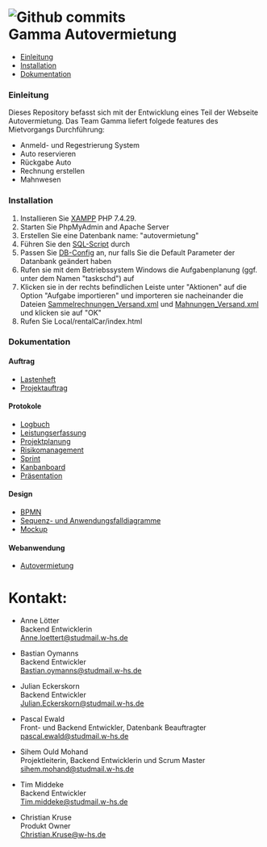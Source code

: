 ![Github commits](https://img.shields.io/github/commit-activity/w/som-ould/rentalCar) <br>
Gamma Autovermietung
====================

 * [Einleitung](#einleitung)
 * [Installation](#installation)
 * [Dokumentation](#dokumentation)
 
### Einleitung

Dieses Repository befasst sich mit der Entwicklung eines Teil der Webseite Autovermietung. Das Team Gamma liefert folgede features des Mietvorgangs Durchführung:

- Anmeld- und Regestrierung System
- Auto reservieren
- Rückgabe Auto
- Rechnung erstellen
- Mahnwesen


### Installation

1. Installieren Sie [XAMPP](https://www.apachefriends.org/de/index.html) PHP 7.4.29.
2. Starten Sie PhpMyAdmin and Apache Server
3. Erstellen Sie eine Datenbank name: "autovermietung"
4. Führen Sie den [SQL-Script](https://github.com/som-ould/rentalCar/blob/feature/database/Database/autovermietung.sql) durch
5. Passen Sie [DB-Config](https://github.com/som-ould/rentalCar/blob/feature/database/Database/db_inc.php) an, nur falls Sie die Default Parameter der Datanbank geändert haben
6. Rufen sie mit dem Betriebssystem Windows die Aufgabenplanung (ggf. unter dem Namen "taskschd") auf
7. Klicken sie in der rechts befindlichen Leiste unter "Aktionen" auf die Option "Aufgabe importieren" und importeren sie nacheinander die Dateien
[Sammelrechnungen_Versand.xml](https://github.com/som-ould/rentalCar/trigger/Sammelrechnungen_Versand.xml) und [Mahnungen_Versand.xml](https://github.com/som-ould/rentalCar/trigger/Mahnungen_Versand.xml) und klicken sie auf "OK"
8. Rufen Sie Local/rentalCar/index.html 

### Dokumentation

#### Auftrag
- [Lastenheft](https://github.com/som-ould/rentalCar/blob/develop/Projektauftrag/20220403_Lastenheft_DVProjektWinfo_SS2022_Autovermietung.pdf)
- [Projektauftrag](https://github.com/som-ould/rentalCar/wiki/Projektauftrag)

#### Protokole
- [Logbuch](https://docs.google.com/document/d/1gyoO3umH7sQYfjQJlo43idK8eAwMnH-QW_iQgBw24R0/edit#)
- [Leistungserfassung](https://docs.google.com/spreadsheets/d/1pIhPirbzJjo5-i-Uyj6I9yZHlmOF9URTQR_yK-8TZAc/edit#gid=0)
- [Projektplanung](https://docs.google.com/spreadsheets/d/1pIhPirbzJjo5-i-Uyj6I9yZHlmOF9URTQR_yK-8TZAc/edit#gid=1287143819)
- [Risikomanagement](https://docs.google.com/spreadsheets/d/1pIhPirbzJjo5-i-Uyj6I9yZHlmOF9URTQR_yK-8TZAc/edit#gid=2017540598)
- [Sprint](https://github.com/som-ould/rentalCar/wiki/Projektplan---Sprints)
- [Kanbanboard](https://trello.com/b/hfhRnngV/mietvorgang-durchf%C3%BChren-und-abrechnen)
- [Präsentation](https://docs.google.com/presentation/d/1iW4qCfWezLK3xSINQNOWRDD_FVTMBnKBksKLLdLec3g/edit#slide=id.g12f74f780d8_0_646)

#### Design

- [BPMN](https://github.com/som-ould/rentalCar/wiki/BPMN)
- [Sequenz- und Anwendungsfalldiagramme](https://github.com/som-ould/rentalCar/wiki/UML)
- [Mockup](https://claritee.io/public-view/nDkaooP70sWy2DDGCRoJow%253d%253d/tree)

#### Webanwendung
- [Autovermietung](http://localhost/rentalCar/index.php)

Kontakt:
=========

- Anne Lötter 
<br>Backend Entwicklerin
<br>Anne.loettert@studmail.w-hs.de

- Bastian Oymanns 
<br>Backend Entwickler
<br>Bastian.oymanns@studmail.w-hs.de

- Julian Eckerskorn 
<br>Backend Entwickler
<br>Julian.Eckerskorn@studmail.w-hs.de

- Pascal Ewald 
<br>Front- und Backend Entwickler, Datenbank Beauftragter
<br>pascal.ewald@studmail.w-hs.de

- Sihem Ould Mohand 
<br>Projektleiterin, Backend Entwicklerin und Scrum Master
<br>sihem.mohand@studmail.w-hs.de

- Tim Middeke 
<br>Backend Entwickler
<br>Tim.middeke@studmail.w-hs.de

- Christian Kruse 
<br>Produkt Owner
<br>Christian.Kruse@w-hs.de
